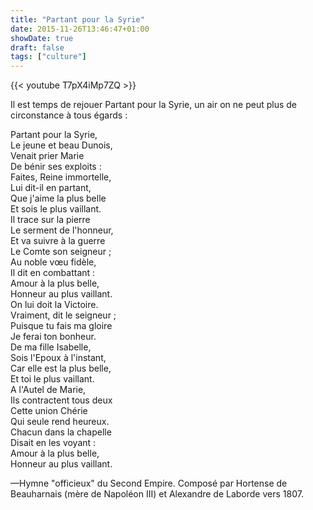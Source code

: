 ```yaml
---
title: "Partant pour la Syrie"
date: 2015-11-26T13:46:47+01:00
showDate: true
draft: false
tags: ["culture"]
---
```


{{< youtube T7pX4iMp7ZQ >}}

Il est temps de rejouer Partant pour la Syrie, un air on ne peut plus de circonstance à tous égards :

Partant pour la Syrie,  
Le jeune et beau Dunois,  
Venait prier Marie  
De bénir ses exploits :  
Faites, Reine immortelle,  
Lui dit-il en partant,  
Que j'aime la plus belle  
Et sois le plus vaillant.  
Il trace sur la pierre  
Le serment de l'honneur,  
Et va suivre à la guerre  
Le Comte son seigneur ;  
Au noble vœu fidèle,  
Il dit en combattant :  
Amour à la plus belle,  
Honneur au plus vaillant.  
On lui doit la Victoire.  
Vraiment, dit le seigneur ;  
Puisque tu fais ma gloire  
Je ferai ton bonheur.  
De ma fille Isabelle,  
Sois l'Epoux à l'instant,  
Car elle est la plus belle,  
Et toi le plus vaillant.  
A l'Autel de Marie,  
Ils contractent tous deux  
Cette union Chérie  
Qui seule rend heureux.  
Chacun dans la chapelle  
Disait en les voyant :  
Amour à la plus belle,  
Honneur au plus vaillant.

—Hymne "officieux" du Second Empire. Composé par Hortense de Beauharnais (mère de Napoléon III) et Alexandre de Laborde vers 1807.